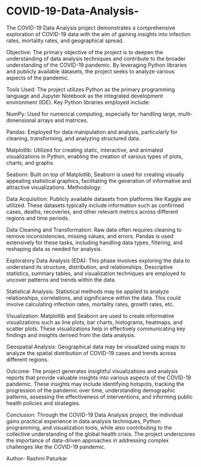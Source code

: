 # COVID-19-Data-Analysis-
The COVID-19 Data Analysis project demonstrates a comprehensive exploration of COVID-19 data with the aim of gaining insights into infection rates, mortality rates, and geographical spread.

Objective:
The primary objective of the project is to deepen the understanding of data analysis techniques and contribute to the broader understanding of the COVID-19 pandemic. By leveraging Python libraries and publicly available datasets, the project seeks to analyze various aspects of the pandemic.

Tools Used:
The project utilizes Python as the primary programming language and Jupyter Notebook as the integrated development environment (IDE). Key Python libraries employed include:

NumPy: Used for numerical computing, especially for handling large, multi-dimensional arrays and matrices.

Pandas: Employed for data manipulation and analysis, particularly for cleaning, transforming, and analyzing structured data.

Matplotlib: Utilized for creating static, interactive, and animated visualizations in Python, enabling the creation of various types of plots, charts, and graphs.

Seaborn: Built on top of Matplotlib, Seaborn is used for creating visually appealing statistical graphics, facilitating the generation of informative and attractive visualizations.
Methodology:

Data Acquisition: Publicly available datasets from platforms like Kaggle are utilized. These datasets typically include information such as confirmed cases, deaths, recoveries, and other relevant metrics across different regions and time periods.

Data Cleaning and Transformation: Raw data often requires cleaning to remove inconsistencies, missing values, and errors. Pandas is used extensively for these tasks, including handling data types, filtering, and reshaping data as needed for analysis.

Exploratory Data Analysis (EDA): This phase involves exploring the data to understand its structure, distribution, and relationships. Descriptive statistics, summary tables, and visualization techniques are employed to uncover patterns and trends within the data.

Statistical Analysis: Statistical methods may be applied to analyze relationships, correlations, and significance within the data. This could involve calculating infection rates, mortality rates, growth rates, etc.

Visualization: Matplotlib and Seaborn are used to create informative visualizations such as line plots, bar charts, histograms, heatmaps, and scatter plots. These visualizations help in effectively communicating key findings and insights derived from the data analysis.

Geospatial Analysis: Geographical data may be visualized using maps to analyze the spatial distribution of COVID-19 cases and trends across different regions.

Outcome:
The project generates insightful visualizations and analysis reports that provide valuable insights into various aspects of the COVID-19 pandemic. These insights may include identifying hotspots, tracking the progression of the pandemic over time, understanding demographic patterns, assessing the effectiveness of interventions, and informing public health policies and strategies.

Conclusion:
Through the COVID-19 Data Analysis project, the individual gains practical experience in data analysis techniques, Python programming, and visualization tools, while also contributing to the collective understanding of the global health crisis. The project underscores the importance of data-driven approaches in addressing complex challenges like the COVID-19 pandemic.

Author- Rashmi Paturkar

